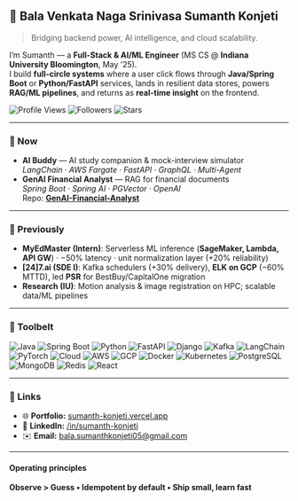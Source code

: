 ## 🌟 Bala Venkata Naga Srinivasa Sumanth Konjeti

> Bridging backend power, AI intelligence, and cloud scalability.

I’m Sumanth — a **Full-Stack & AI/ML Engineer** (MS CS @ **Indiana University Bloomington**, May ’25).  
I build **full-circle systems** where a user click flows through **Java/Spring Boot** or **Python/FastAPI** services,
lands in resilient data stores, powers **RAG/ML pipelines**, and returns as **real-time insight** on the frontend.

![Profile Views](https://komarev.com/ghpvc/?username=SumanthKonjeti007&style=flat)
![Followers](https://img.shields.io/github/followers/SumanthKonjeti007?label=Followers&style=flat)
![Stars](https://img.shields.io/github/stars/SumanthKonjeti007?label=Repo%20Stars&style=flat)

---

### 🔭 Now
- **AI Buddy** — AI study companion & mock-interview simulator  
  _LangChain · AWS Fargate · FastAPI · GraphQL · Multi-Agent_
- **GenAI Financial Analyst** — RAG for financial documents  
  _Spring Boot · Spring AI · PGVector · OpenAI_  
  Repo: **[GenAI-Financial-Analyst](https://github.com/SumanthKonjeti007/GenAI-Financial-Analyst)**

---

### 🧱 Previously
- **MyEdMaster (Intern)**: Serverless ML inference (**SageMaker, Lambda, API GW**) · −50% latency · unit normalization layer (+20% reliability)  
- **[24]7.ai (SDE I)**: Kafka schedulers (+30% delivery), **ELK on GCP** (−60% MTTD), led **PSR** for BestBuy/CapitalOne migration  
- **Research (IU)**: Motion analysis & image registration on HPC; scalable data/ML pipelines

---

### 🧰 Toolbelt
![Java](https://img.shields.io/badge/Java-ED8B00?logo=openjdk&logoColor=white)
![Spring Boot](https://img.shields.io/badge/Spring%20Boot-6DB33F?logo=springboot&logoColor=white)
![Python](https://img.shields.io/badge/Python-3776AB?logo=python&logoColor=white)
![FastAPI](https://img.shields.io/badge/FastAPI-009688?logo=fastapi&logoColor=white)
![Django](https://img.shields.io/badge/Django-0C4B33?logo=django&logoColor=white)
![Kafka](https://img.shields.io/badge/Kafka-231F20?logo=apache-kafka&logoColor=white)
![LangChain](https://img.shields.io/badge/LangChain-121212?logo=chainlink&logoColor=white)
![PyTorch](https://img.shields.io/badge/PyTorch-EE4C2C?logo=pytorch&logoColor=white)
![Cloud](https://img.shields.io/badge/Cloud-AWS%20%7C%20GCP-1a73e8?logo=googlecloud&logoColor=white)
![AWS](https://img.shields.io/badge/AWS-232F3E?logo=amazon-aws&logoColor=white)
![GCP](https://img.shields.io/badge/GCP-1a73e8?logo=googlecloud&logoColor=white)
![Docker](https://img.shields.io/badge/Docker-2496ED?logo=docker&logoColor=white)
![Kubernetes](https://img.shields.io/badge/Kubernetes-326CE5?logo=kubernetes&logoColor=white)
![PostgreSQL](https://img.shields.io/badge/PostgreSQL-4169E1?logo=postgresql&logoColor=white)
![MongoDB](https://img.shields.io/badge/MongoDB-47A248?logo=mongodb&logoColor=white)
![Redis](https://img.shields.io/badge/Redis-DC382D?logo=redis&logoColor=white)
![React](https://img.shields.io/badge/React-20232A?logo=react&logoColor=61DAFB)

---

### 🔗 Links
- 🌐 **Portfolio:** [sumanth-konjeti.vercel.app](https://sumanth-konjeti.vercel.app)
- 💼 **LinkedIn:** [/in/sumanth-konjeti](https://www.linkedin.com/in/sumanth-konjeti)
- ✉️ **Email:** [bala.sumanthkonjeti05@gmail.com](mailto:bala.sumanthkonjeti05@gmail.com)

---

#### Operating principles
**Observe > Guess • Idempotent by default • Ship small, learn fast**
